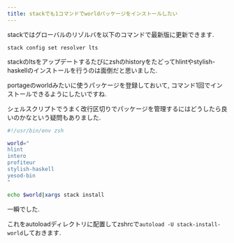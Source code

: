 ```yaml
---
title: stackでも1コマンドでworldパッケージをインストールしたい
---
```


stackではグローバルのリゾルバを以下のコマンドで最新版に更新できます.

~~~
stack config set resolver lts
~~~

stackのltsをアップデートするたびにzshのhistoryをたどってhlintやstylish-haskellのインストールを行うのは面倒だと思いました.

portageのworldみたいに使うパッケージを登録しておいて,
コマンド1回でインストールできるようにしたいですね.

シェルスクリプトでうまく改行区切りでパッケージを管理するにはどうしたら良いのかなという疑問もありました.

~~~zsh
#!/usr/bin/env zsh

world="
hlint
intero
profiteur
stylish-haskell
yesod-bin
"

echo $world|xargs stack install
~~~

一瞬でした.

これをautoloadディレクトリに配置してzshrcで`autoload -U stack-install-world`しておきます.
